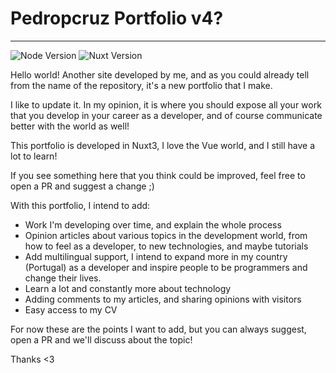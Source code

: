 # Pedropcruz Portfolio v4?

---

![Node Version](https://img.shields.io/badge/node-16.11.1-green 'Node Version')
![Nuxt Version](https://img.shields.io/badge/nuxt-3.0.0--rc.12-brightgreen 'Nuxt Version')

Hello world! Another site developed by me, and as you could already tell from the name of the repository, it's a new portfolio that I make.

I like to update it. In my opinion, it is where you should expose all your work that you develop in your career as a developer, and of course communicate better with the world as well!

This portfolio is developed in Nuxt3, I love the Vue world, and I still have a lot to learn!

If you see something here that you think could be improved, feel free to open a PR and suggest a change ;)

With this portfolio, I intend to add:

- Work I'm developing over time, and explain the whole process
- Opinion articles about various topics in the development world, from how to feel as a developer, to new technologies, and maybe tutorials
- Add multilingual support, I intend to expand more in my country (Portugal) as a developer and inspire people to be programmers and change their lives.
- Learn a lot and constantly more about technology
- Adding comments to my articles, and sharing opinions with visitors
- Easy access to my CV

For now these are the points I want to add, but you can always suggest, open a PR and we'll discuss about the topic!

Thanks <3
